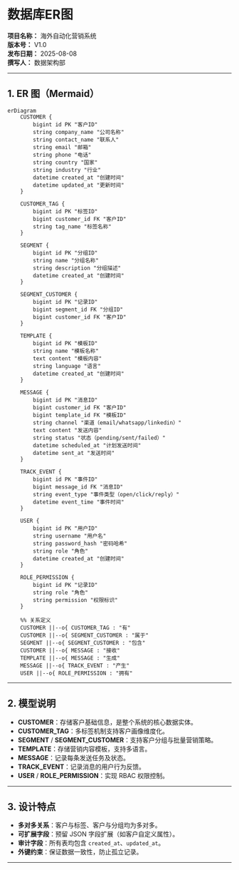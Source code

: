 # 数据库ER图
**项目名称：** 海外自动化营销系统  
**版本号：** V1.0  
**发布日期：** 2025-08-08  
**撰写人：** 数据架构部  

---

## 1. ER 图（Mermaid）

```mermaid
erDiagram
    CUSTOMER {
        bigint id PK "客户ID"
        string company_name "公司名称"
        string contact_name "联系人"
        string email "邮箱"
        string phone "电话"
        string country "国家"
        string industry "行业"
        datetime created_at "创建时间"
        datetime updated_at "更新时间"
    }

    CUSTOMER_TAG {
        bigint id PK "标签ID"
        bigint customer_id FK "客户ID"
        string tag_name "标签名称"
    }

    SEGMENT {
        bigint id PK "分组ID"
        string name "分组名称"
        string description "分组描述"
        datetime created_at "创建时间"
    }

    SEGMENT_CUSTOMER {
        bigint id PK "记录ID"
        bigint segment_id FK "分组ID"
        bigint customer_id FK "客户ID"
    }

    TEMPLATE {
        bigint id PK "模板ID"
        string name "模板名称"
        text content "模板内容"
        string language "语言"
        datetime created_at "创建时间"
    }

    MESSAGE {
        bigint id PK "消息ID"
        bigint customer_id FK "客户ID"
        bigint template_id FK "模板ID"
        string channel "渠道（email/whatsapp/linkedin）"
        text content "发送内容"
        string status "状态（pending/sent/failed）"
        datetime scheduled_at "计划发送时间"
        datetime sent_at "发送时间"
    }

    TRACK_EVENT {
        bigint id PK "事件ID"
        bigint message_id FK "消息ID"
        string event_type "事件类型（open/click/reply）"
        datetime event_time "事件时间"
    }

    USER {
        bigint id PK "用户ID"
        string username "用户名"
        string password_hash "密码哈希"
        string role "角色"
        datetime created_at "创建时间"
    }

    ROLE_PERMISSION {
        bigint id PK "记录ID"
        string role "角色"
        string permission "权限标识"
    }

    %% 关系定义
    CUSTOMER ||--o{ CUSTOMER_TAG : "有"
    CUSTOMER ||--o{ SEGMENT_CUSTOMER : "属于"
    SEGMENT ||--o{ SEGMENT_CUSTOMER : "包含"
    CUSTOMER ||--o{ MESSAGE : "接收"
    TEMPLATE ||--o{ MESSAGE : "生成"
    MESSAGE ||--o{ TRACK_EVENT : "产生"
    USER ||--o{ ROLE_PERMISSION : "拥有"
```

---

## 2. 模型说明
- **CUSTOMER**：存储客户基础信息，是整个系统的核心数据实体。
- **CUSTOMER_TAG**：多标签机制支持客户画像维度化。
- **SEGMENT** / **SEGMENT_CUSTOMER**：支持客户分组与批量营销策略。
- **TEMPLATE**：存储营销内容模板，支持多语言。
- **MESSAGE**：记录每条发送任务及状态。
- **TRACK_EVENT**：记录消息的用户行为反馈。
- **USER** / **ROLE_PERMISSION**：实现 RBAC 权限控制。

---

## 3. 设计特点
- **多对多关系**：客户与标签、客户与分组均为多对多。
- **可扩展字段**：预留 JSON 字段扩展（如客户自定义属性）。
- **审计字段**：所有表均包含 `created_at`、`updated_at`。
- **外键约束**：保证数据一致性，防止孤立记录。

---